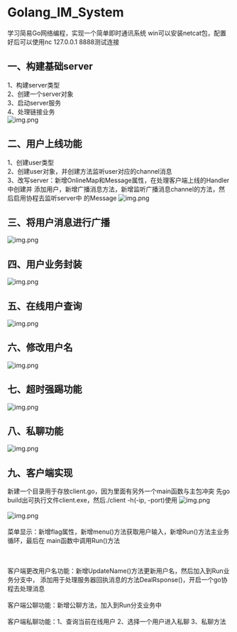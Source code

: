 # Golang_IM_System
学习简易Go网络编程，实现一个简单即时通讯系统
win可以安装netcat包，配置好后可以使用nc 127.0.0.1 8888测试连接

## 一、构建基础server  
1、构建server类型  
2、创建一个server对象  
3、启动server服务  
4、处理链接业务  
![img.png](images/img1.png)


## 二、用户上线功能
1、创建user类型  
2、创建user对象，并创建方法监听user对应的channel消息  
3、改写server：新增OnlineMap和Message属性，在处理客户端上线的Handler中创建并
添加用户，新增广播消息方法，新增监听广播消息channel的方法，然后启用协程去监听server中
的Message
![img.png](images/img2.png)

## 三、将用户消息进行广播
![img.png](images/img3.png)

## 四、用户业务封装
![img.png](images/img4.png)

## 五、在线用户查询
![img.png](images/img5.png)

## 六、修改用户名
![img.png](images/img6.png)

## 七、超时强踢功能
![img.png](images/img7.png)

## 八、私聊功能
![img.png](images/img8.png)

## 九、客户端实现
新建一个目录用于存放client.go，因为里面有另外一个main函数与主包冲突
先go build出可执行文件client.exe，然后./client -h(-ip, -port)使用
![img.png](images/img9_1.png)
<br>
<br>
![img.png](images/img9_2.png)
<br>
<br>
菜单显示：新增flag属性，新增menu()方法获取用户输入，新增Run()方法主业务循环，最后在
main函数中调用Run()方法

<br>
<br>
客户端更改用户名功能：新增UpdateName()方法更新用户名，然后加入到Run业务分支中，
添加用于处理服务器回执消息的方法DealRsponse()，开启一个go协程去处理消息

<br>
<br>
客户端公聊功能：新增公聊方法，加入到Run分支业务中

<br>
<br>
客户端私聊功能：1、查询当前在线用户
2、选择一个用户进入私聊
3、私聊方法